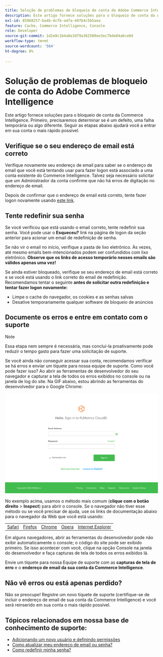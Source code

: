 ```yaml
---
title: Solução de problemas de bloqueio de conta do Adobe Commerce Intelligence
description: Este artigo fornece soluções para o bloqueio de conta da Adobe Commerce Intelligence. Primeiro, precisaremos determinar se é um defeito, uma falha temporária ou algo diferente. Seguir as etapas abaixo ajudará você a entrar em sua conta o mais rápido possível.
exl-id: 85968257-ba4b-4cfb-a4fa-497b4c5b5aea
feature: Cache, Commerce Intelligence, Console
role: Developer
source-git-commit: 1d2e0c1b4a8e3d79a362500ee3ec7bde84a6ce0d
workflow-type: tm+mt
source-wordcount: '564'
ht-degree: 0%

---
```


# Solução de problemas de bloqueio de conta do Adobe Commerce Intelligence

<!--
BOB: Is this in TOC?
-->

Este artigo fornece soluções para o bloqueio de conta da Commerce Intelligence. Primeiro, precisaremos determinar se é um defeito, uma falha temporária ou algo diferente. Seguir as etapas abaixo ajudará você a entrar em sua conta o mais rápido possível.

## Verifique se o seu endereço de email está correto

Verifique novamente seu endereço de email para saber se o endereço de email que você está tentando usar para fazer logon está associado a uma conta existente do Commerce Intelligence. Talvez seja necessário solicitar que um Administrador da conta confirme que não há erros de digitação no endereço de email.

Depois de confirmar que o endereço de email está correto, tente fazer logon novamente usando [este link](https://dashboard.rjmetrics.com/v2/session/create#/).

## Tente redefinir sua senha

Se você verificou que está usando o email correto, tente redefinir sua senha. Você pode usar o **Esqueceu?** link na página de logon da seção anterior para acionar um email de redefinição de senha.

Se não vir o email no início, verifique a pasta de lixo eletrônico. Às vezes, até mesmo emails bem-intencionados podem ser confundidos com lixo eletrônico. **Observe que os links de acesso temporário nesses emails são válidos apenas uma vez!**

Se ainda estiver bloqueado, verifique se seu endereço de email está correto e se você está usando o link correto do email de redefinição. Recomendamos tentar o seguinte **antes de solicitar outra redefinição e tentar fazer logon novamente:**

* Limpe o cache do navegador, os cookies e as senhas salvas
* Desative temporariamente qualquer software de bloqueio de anúncios

## Documente os erros e entre em contato com o suporte

>[!NOTE]
>
>Essa etapa nem sempre é necessária, mas concluí-la proativamente pode reduzir o tempo gasto para fazer uma solicitação de suporte.

Se você ainda não conseguir acessar sua conta, recomendamos verificar se há erros e enviar um tíquete para nossa equipe de suporte. Como você pode fazer isso? Ao abrir as ferramentas de desenvolvedor do seu navegador e capturar a tela de todos os erros exibidos no console ou na janela de log do site. Na GIF abaixo, estou abrindo as ferramentas do desenvolvedor para o Google Chrome:

![Abrindo as ferramentas para desenvolvedores do Chrome.](assets/Opening_Chrome_dev_tools.gif)

No exemplo acima, usamos o método mais comum (**clique com o botão direito** > **Inspect**) para abrir o console. Se o navegador não tiver esse método ou se você precisar de ajuda, use os links de documentação abaixo para o navegador da Web que você está usando:

<table>
<tbody>
<tr>
<td><a href="https://www.technipages.com/mac-os-x-enable-web-inspector-in-safari">Safari</a></td>
<td><a href="https://developer.mozilla.org/en-US/docs/Tools/Web_Console/Opening_the_Web_Console">Firefox</a></td>
<td><a href="https://developers.google.com/web/tools/chrome-devtools/?hl=en">Chrome</a></td>
<td><a href="https://www.opera.com/dragonfly/documentation/">Opera</a></td>
<td><a href="https://msdn.microsoft.com/en-us/library/gg589512(v=vs.85).aspx#OpeningTools">Internet Explorer</a></td>
</tr>
</tbody>
</table>

Em alguns navegadores, abrir as ferramentas do desenvolvedor pode não exibir automaticamente o console; o código do site pode ser exibido primeiro. Se isso acontecer com você, clique na opção Console na janela do desenvolvedor e faça capturas de tela de todos os erros exibidos lá.

Envie um tíquete para nossa Equipe de suporte com as **capturas de tela de erro** e o **endereço de email da sua conta da Commerce Intelligence**.

## Não vê erros ou está apenas perdido?

Não se preocupe! Registre um novo tíquete de suporte (certifique-se de incluir o endereço de email de sua conta da Commerce Intelligence) e você será reinserido em sua conta o mais rápido possível.

## Tópicos relacionados em nossa base de conhecimento de suporte:

* [Adicionando um novo usuário e definindo permissões](https://experienceleague.adobe.com/docs/commerce-business-intelligence/mbi/administrator/user-mgmt/user-management.html?lang=pt-BR)
* [Como atualizar meu endereço de email ou senha?](https://experienceleague.adobe.com/docs/commerce-business-intelligence/mbi/administrator/user-mgmt/create-user.html?lang=pt-BR)
* [Como redefinir minha senha?](https://experienceleague.adobe.com/docs/commerce-business-intelligence/mbi/administrator/user-mgmt/reset-password.html?lang=pt-BR)
